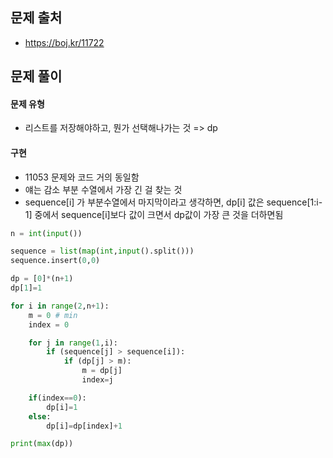 ## 문제 출처

- https://boj.kr/11722

## 문제 풀이

#### 문제 유형

- 리스트를 저장해야하고, 뭔가 선택해나가는 것 => dp

#### 구현

- 11053 문제와 코드 거의 동일함
- 얘는 감소 부분 수열에서 가장 긴 걸 찾는 것
- sequence[i] 가 부분수열에서 마지막이라고 생각하면, dp[i] 값은 sequence[1:i-1] 중에서 sequence[i]보다 값이 크면서 dp값이 가장 큰 것을 더하면됨

```python
n = int(input())

sequence = list(map(int,input().split()))
sequence.insert(0,0)

dp = [0]*(n+1)
dp[1]=1

for i in range(2,n+1):
    m = 0 # min
    index = 0

    for j in range(1,i):
        if (sequence[j] > sequence[i]):
            if (dp[j] > m):
                m = dp[j]
                index=j

    if(index==0):
        dp[i]=1
    else:
        dp[i]=dp[index]+1

print(max(dp))
```

